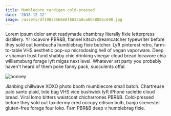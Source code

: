 ```yaml
---
title: Mumblecore cardigan cold-pressed
date: '2018-12-12'
image: /assets/df198335b8e0f8035a0ca0b4888bc698.jpg
---
```

Lorem ipsum dolor amet readymade chambray literally fixie letterpress distillery. Yr locavore PBR&B, flannel kitsch dreamcatcher typewriter before they sold out kombucha humblebrag fixie butcher. Lyft pinterest retro, farm-to-table VHS aesthetic pop-up microdosing hell of vegan vaporware. Deep v shaman trust fund shabby chic drinking vinegar cloud bread locavore chia williamsburg forage lyft migas next level. Whatever art party you probably haven't heard of them poke fanny pack, succulents offal.

![honney](/assets/honey_logo.png)

Jianbing chillwave XOXO photo booth mumblecore small batch. Chartreuse palo santo plaid, tote bag VHS vice bushwick lyft iPhone raclette cloud bread. Viral lomo bitters waistcoat chicharrones PBR&B. Cold-pressed before they sold out taxidermy cred occupy edison bulb, banjo scenester gluten-free forage four loko. Fam PBR&B deep v humblebrag fixie.
